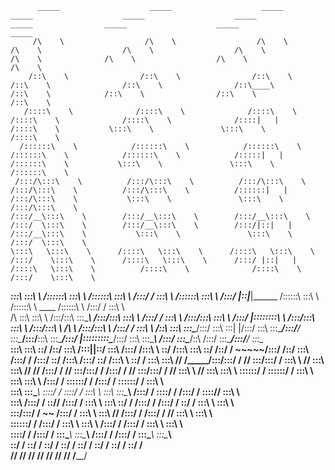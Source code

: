 
          _____                    _____                    _____                    _____                    _____                    _____                    _____                _____                    _____                    _____          
         /\    \                  /\    \                  /\    \                  /\    \                  /\    \                  /\    \                  /\    \              /\    \                  /\    \                  /\    \         
        /::\    \                /::\    \                /::\    \                /::\    \                /::\    \                /::\____\                /::\    \            /::\    \                /::\    \                /::\    \        
       /::::\    \              /::::\    \              /::::\    \              /::::\    \              /::::\    \              /::::|   |               /::::\    \           \:::\    \               \:::\    \              /::::\    \       
      /::::::\    \            /::::::\    \            /::::::\    \            /::::::\    \            /::::::\    \            /:::::|   |              /::::::\    \           \:::\    \               \:::\    \            /::::::\    \      
     /:::/\:::\    \          /:::/\:::\    \          /:::/\:::\    \          /:::/\:::\    \          /:::/\:::\    \          /::::::|   |             /:::/\:::\    \           \:::\    \               \:::\    \          /:::/\:::\    \     
    /:::/__\:::\    \        /:::/__\:::\    \        /:::/__\:::\    \        /:::/  \:::\    \        /:::/__\:::\    \        /:::/|::|   |            /:::/__\:::\    \           \:::\    \               \:::\    \        /:::/  \:::\    \    
    \:::\   \:::\    \      /::::\   \:::\    \      /::::\   \:::\    \      /:::/    \:::\    \      /::::\   \:::\    \      /:::/ |::|   |           /::::\   \:::\    \          /::::\    \              /::::\    \      /:::/    \:::\    \   
  ___\:::\   \:::\    \    /::::::\   \:::\    \    /::::::\   \:::\    \    /:::/    / \:::\    \    /::::::\   \:::\    \    /:::/  |::|___|______    /::::::\   \:::\    \        /::::::\    \    ____    /::::::\    \    /:::/    / \:::\    \  
 /\   \:::\   \:::\    \  /:::/\:::\   \:::\____\  /:::/\:::\   \:::\    \  /:::/    /   \:::\    \  /:::/\:::\   \:::\    \  /:::/   |::::::::\    \  /:::/\:::\   \:::\    \      /:::/\:::\    \  /\   \  /:::/\:::\    \  /:::/    /   \:::\    \ 
/::\   \:::\   \:::\____\/:::/  \:::\   \:::|    |/:::/  \:::\   \:::\____\/:::/____/     \:::\____\/:::/__\:::\   \:::\____\/:::/    |:::::::::\____\/:::/  \:::\   \:::\____\    /:::/  \:::\____\/::\   \/:::/  \:::\____\/:::/____/     \:::\____\
\:::\   \:::\   \::/    /\::/    \:::\  /:::|____|\::/    \:::\  /:::/    /\:::\    \      \::/    /\:::\   \:::\   \::/    /\::/    / ~~~~~/:::/    /\::/    \:::\  /:::/    /   /:::/    \::/    /\:::\  /:::/    \::/    /\:::\    \      \::/    /
 \:::\   \:::\   \/____/  \/_____/\:::\/:::/    /  \/____/ \:::\/:::/    /  \:::\    \      \/____/  \:::\   \:::\   \/____/  \/____/      /:::/    /  \/____/ \:::\/:::/    /   /:::/    / \/____/  \:::\/:::/    / \/____/  \:::\    \      \/____/ 
  \:::\   \:::\    \               \::::::/    /            \::::::/    /    \:::\    \               \:::\   \:::\    \                  /:::/    /            \::::::/    /   /:::/    /            \::::::/    /            \:::\    \             
   \:::\   \:::\____\               \::::/    /              \::::/    /      \:::\    \               \:::\   \:::\____\                /:::/    /              \::::/    /   /:::/    /              \::::/____/              \:::\    \            
    \:::\  /:::/    /                \::/____/               /:::/    /        \:::\    \               \:::\   \::/    /               /:::/    /               /:::/    /    \::/    /                \:::\    \               \:::\    \           
     \:::\/:::/    /                  ~~                    /:::/    /          \:::\    \               \:::\   \/____/               /:::/    /               /:::/    /      \/____/                  \:::\    \               \:::\    \          
      \::::::/    /                                        /:::/    /            \:::\    \               \:::\    \                  /:::/    /               /:::/    /                                 \:::\    \               \:::\    \         
       \::::/    /                                        /:::/    /              \:::\____\               \:::\____\                /:::/    /               /:::/    /                                   \:::\____\               \:::\____\        
        \::/    /                                         \::/    /                \::/    /                \::/    /                \::/    /                \::/    /                                     \::/    /                \::/    /        
         \/____/                                           \/____/                  \/____/                  \/____/                  \/____/                  \/____/                                       \/____/                  \/____/         
                                                                                                                                                                                                                                                      
